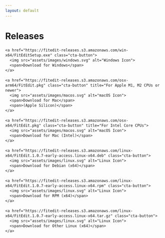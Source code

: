 ```yaml
---
layout: default
---
```


<main>
  <h1>Releases</h1>

    <a href="https://fitedit-releases.s3.amazonaws.com/win-x64/FitEditSetup.exe" class="cta-button">
      <img src="assets/images/windows.svg" alt="Windows Icon">
      <span>Download for Windows</span>
    </a>

    <a href="https://fitedit-releases.s3.amazonaws.com/osx-arm64/FitEdit.pkg" class="cta-button" title="For Apple M1, M2 CPUs or newer">
      <img src="assets/images/macos.svg" alt="macOS Icon">
      <span>Download for Mac</span>
      <span>(Apple Silicon)</span>
    </a>

    <a href="https://fitedit-releases.s3.amazonaws.com/osx-x64/FitEdit.pkg" class="cta-button" title="For Intel Core CPUs">
      <img src="assets/images/macos.svg" alt="macOS Icon">
      <span>Download for Mac (Intel)</span>
    </a>

    <a href="https://fitedit-releases.s3.amazonaws.com/linux-x64/FitEdit.1.0.7-early-access.linux-x64.deb" class="cta-button">
      <img src="assets/images/linux.svg" alt="Linux Icon">
      <span>Download for Debian (x64)</span>
    </a>

    <a href="https://fitedit-releases.s3.amazonaws.com/linux-x64/FitEdit.1.0.7-early-access.linux-x64.rpm" class="cta-button">
      <img src="assets/images/linux.svg" alt="Linux Icon">
      <span>Download for RPM (x64)</span>
    </a>

    <a href="https://fitedit-releases.s3.amazonaws.com/linux-x64/FitEdit.1.0.7-early-access.linux-x64.tar.gz" class="cta-button">
      <img src="assets/images/linux.svg" alt="Linux Icon">
      <span>Download for Other Linux (x64)</span>
    </a>

</main>
